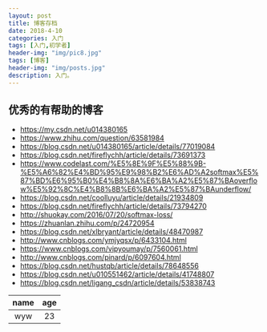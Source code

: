 ```yaml
---
layout: post
title: 博客存档
date: 2018-4-10
categories: 入门
tags: [入门,初学者]
header-img: "img/pic8.jpg"
tags: [博客]
header-img: "img/posts.jpg"
description: 入门。
---
```


## 优秀的有帮助的博客

* https://my.csdn.net/u014380165
* https://www.zhihu.com/question/63581984
* https://blog.csdn.net/u014380165/article/details/77019084
* https://blog.csdn.net/fireflychh/article/details/73691373
* https://www.codelast.com/%E5%8E%9F%E5%88%9B-%E5%A6%82%E4%BD%95%E9%98%B2%E6%AD%A2softmax%E5%87%BD%E6%95%B0%E4%B8%8A%E6%BA%A2%E5%87%BAoverflow%E5%92%8C%E4%B8%8B%E6%BA%A2%E5%87%BAunderflow/
* https://blog.csdn.net/coolluyu/article/details/21934809
* https://blog.csdn.net/fireflychh/article/details/73794270
* http://shuokay.com/2016/07/20/softmax-loss/
* https://zhuanlan.zhihu.com/p/24720954
* https://blog.csdn.net/xlbryant/article/details/48470987
* http://www.cnblogs.com/ymjyqsx/p/6433104.html
* https://www.cnblogs.com/vipyoumay/p/7560061.html
* http://www.cnblogs.com/pinard/p/6097604.html
* https://blog.csdn.net/hustqb/article/details/78648556
* https://blog.csdn.net/u010551462/article/details/41748807
* https://blog.csdn.net/ligang_csdn/article/details/53838743

|name|age|
|:--:|:--:|
|wyw|23|
